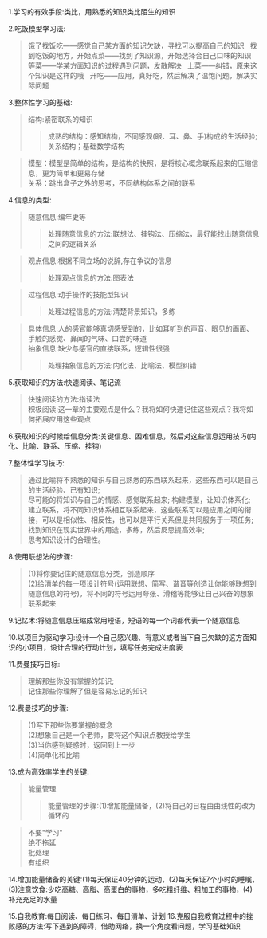 
1.学习的有效手段:类比，用熟悉的知识类比陌生的知识

2.吃饭模型学习法:

>饿了找饭吃——感觉自己某方面的知识欠缺，寻找可以提高自己的知识  
找到吃饭的地方，开始点菜——找到了知识源，开始选择合自己口味的知识  
等菜——学某方面知识的过程遇到问题，发散解决  
上菜——纠错，原来这个知识是这样的哦  
开吃——应用，真好吃，然后解决了温饱问题，解决实际问题

3.整体性学习的基础:

>结构:紧密联系的知识  
>>成熟的结构：感知结构，不同感观(眼、耳、鼻、手)构成的生活经验;关系结构；基础数学结构

>模型：模型是简单的结构，是结构的快照，是将核心概念联系起来的压缩信息，更为简单和更易存储  
>关系：跳出盒子之外的思考，不同结构体系之间的联系

4.信息的类型:

>随意信息:编年史等  
>>处理随意信息的方法:联想法、挂钩法、压缩法，最好能找出随意信息之间的逻辑关系

>观点信息:根据不同立场的说辞,存在争议的信息  
>>处理观点信息的方法:图表法

>过程信息:动手操作的技能型知识  
>>处理过程信息的方法:清楚背景知识，多练

>具体信息:人的感官能够真切感受到的，比如耳听到的声音、眼见的画面、手触的感觉、鼻闻的气味、口尝的味道  
>抽象信息:缺少与感官的直接联系，逻辑性很强  
>>处理抽象信息的方法:内化法、比喻法、模型纠错

5.获取知识的方法:快速阅读、笔记流  
>快速阅读的方法:指读法  
积极阅读:这一章的主要观点是什么？我将如何快速记住这些观点？我将如何拓展应用这些观点

6.获取知识的时候给信息分类:关键信息、困难信息，然后对这些信息运用技巧(内化、比喻、联系、压缩、挂钩)

7.整体性学习技巧:
>通过比喻将不熟悉的知识与自己熟悉的东西联系起来，这些东西可以是自己的生活经验、已有知识;  
尽可能的将知识与自己的情感、感觉联系起来; 
构建模型，让知识体系化;  
建立联系，将不同知识体系相互联系起来，这些联系可以是应用之间的衔接，可以是相似性、相反性，也可以是平行关系但是共同服务于一项任务;  
找到知识在现实世界中的用途，多练，然后反思提高效率;  
思考知识设计的合理性。

8.使用联想法的步骤:  
>(1)将你要记住的随意信息分类，创造顺序  
(2)给清单的每一项设计符号(运用联想、简写、谐音等创造让你能够联想到随意信息的符号)，将不同的符号运用夸张、滑稽等能够让自己兴奋的想象联系起来

9.记忆术:将随意信息压缩成常用短语，短语的每一个词都代表一个随意信息

10.以项目为驱动学习:设计一个自己感兴趣、有意义或者当下自己欠缺的这方面知识的小项目，设计合理的行动计划，填写任务完成进度表

11.费曼技巧目标:  
>理解那些你没有掌握的知识;  
记住那些你理解了但是容易忘记的知识

12.费曼技巧的步骤:
>(1)写下那些你要掌握的概念  
(2)想象自己是一个老师，要将这个知识点教授给学生  
(3)当你感到疑惑时，返回到上一步  
(4)简单化和比喻

13.成为高效率学生的关键:

>能量管理  
>>能量管理的步骤:(1)增加能量储备，(2)将自己的日程由由线性的改为循环的

>不要"学习"  
>绝不拖延  
>批处理  
>有组织

14.增加能量储备的关键:(1)每天保证40分钟的运动，(2)每天保证7个小时的睡眠，(3)注意饮食:少吃高糖、高脂、高蛋白的事物，多吃粗纤维、粗加工的事物，(4)补充充足的水量

15.自我教育:每日阅读、每日练习、每日清单、计划
16.克服自我教育过程中的挫败感的方法:写下遇到的障碍，借助网络，换一个角度看问题，学习基础知识
